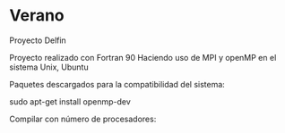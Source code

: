# Verano
Proyecto Delfin

Proyecto realizado con Fortran 90
Haciendo uso de MPI y openMP en el sistema Unix, Ubuntu

Paquetes descargados para la compatibilidad del sistema:

sudo apt-get install openmp-dev


Compilar con número de procesadores: